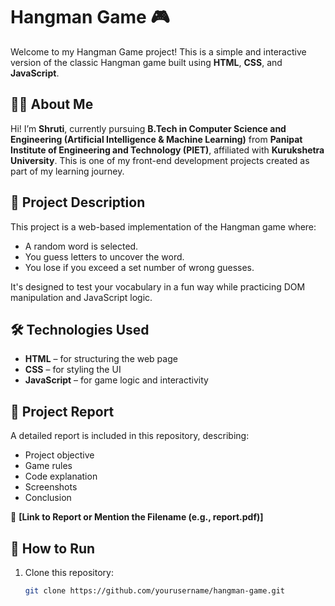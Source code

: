 # Hangman Game 🎮

Welcome to my Hangman Game project! This is a simple and interactive version of the classic Hangman game built using **HTML**, **CSS**, and **JavaScript**.

## 👩‍💻 About Me

Hi! I’m **Shruti**, currently pursuing **B.Tech in Computer Science and Engineering (Artificial Intelligence & Machine Learning)** from **Panipat Institute of Engineering and Technology (PIET)**, affiliated with **Kurukshetra University**. This is one of my front-end development projects created as part of my learning journey.

## 📂 Project Description

This project is a web-based implementation of the Hangman game where:

- A random word is selected.
- You guess letters to uncover the word.
- You lose if you exceed a set number of wrong guesses.

It's designed to test your vocabulary in a fun way while practicing DOM manipulation and JavaScript logic.

## 🛠️ Technologies Used

- **HTML** – for structuring the web page
- **CSS** – for styling the UI
- **JavaScript** – for game logic and interactivity

## 📄 Project Report

A detailed report is included in this repository, describing:
- Project objective
- Game rules
- Code explanation
- Screenshots
- Conclusion

📎 **[Link to Report or Mention the Filename (e.g., report.pdf)]**

## 🚀 How to Run

1. Clone this repository:
   ```bash
   git clone https://github.com/yourusername/hangman-game.git
